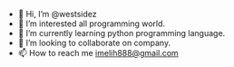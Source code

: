 - 👋 Hi, I’m @westsidez
- 👀 I’m interested all programming world. 
- 🌱 I’m currently learning python programming language. 
- 💞️ I’m looking to collaborate on company. 
- 📫 How to reach me imelih888@gmail.com 

<!---
westsidez/westsidez is a ✨ special ✨ repository because its `README.md` (this file) appears on your GitHub profile.
You can click the Preview link to take a look at your changes.
--->

